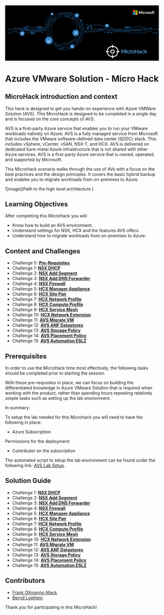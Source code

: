 ![image](Images/MicroHack_Logo_1.png)

# **Azure VMware Solution - Micro Hack**

## MicroHack introduction and context

This hack is designed to get you hands-on experience with Azure VMWare Solution (AVS). This MicroHack is designed to be completed in a single day and is focused on the core concepts of AVS. 

AVS is a first-party Azure service that enables you to run your VMware workloads natively on Azure. AVS is a fully managed service from Microsoft that includes the VMware software-defined data center (SDDC) stack. This includes vSphere, vCenter, vSAN, NSX-T, and HCX. AVS is delivered on dedicated bare-metal Azure infrastructure that is not shared with other Azure services. AVS is a first-party Azure service that is owned, operated, and supported by Microsoft. 

This MicroHack scenario walks through the use of AVs with a focus on the best practices and the design principles. It covers the basic hybrid backup and enables you to migrate workloads from on-premises to Azure.

![image](Path to the high level architecture )

## Learning Objectives

After completing this MicroHack you will:

- Know how to build an AVS environment.
- Understand settings for NSX, HCX and the features AVS offers.
- Understand how to migrate workloads from on-premises to Azure.

## Content and Challenges

- Challenge 0: **[Pre-Requisites](Challenges/00-Pre-Reqs.md)**
- Challenge 1: **[NSX DHCP](Challenges/01-NSX-DHCP.md)**
- Challenge 2: **[NSX Add Segment](Challenges/02-NSX-Add-Segment.md)**
- Challenge 3: **[NSX Add DNS Forwarder](Challenges/03-NSX-Add-DNS-Forwarder.md)**
- Challenge 4: **[NSX Firewall](Challenges/04-NSX-Firewall.md)**
- Challenge 5: **[HCX Manager Appliance](Challenges/05-HCX-Manager-Appliance.md)**
- Challenge 6: **[HCX Site Pair](Challenges/06-HCX-Site-Pair.md)**
- Challenge 7: **[HCX Network Profile](Challenges/07-HCX-Network-Profile.md)**
- Challenge 8: **[HCX Compute Profile](Challenges/08-HCX-Compute-Profile.md)**
- Challenge 9: **[HCX Service Mesh](Challenges/09-HCX-Service-Mesh.md)**
- Challenge 10: **[HCX Network Extension](Challenges/10-HCX-Network-Extension.md)**
- Challenge 11: **[AVS Migrate VM](Challenges/11-AVS-Migrate-VM.md)**
- Challenge 12: **[AVS ANF Datastores](Challenges/12-AVS-ANF-Datastores.md)**
- Challenge 13: **[AVS Storage Policy](Challenges/13-AVS-Storage-Policy.md)**
- Challenge 14: **[AVS Placement Policy](Challenges/14-AVS-Placement-Policy.md)**
- Challenge 15: **[AVS Automation ESLZ](Challenges/15-AVS-Automation-ESLZ.md)**

## Prerequisites

In order to use the MicroHack time most effectively, the following tasks should be completed prior to starting the session.

With these pre-requisites in place, we can focus on building the differentiated knowledge in Azure VMware Solution that is required when working with the product, rather than spending hours repeating relatively simple tasks such as setting up the lab environment.

In summary:

To setup the lab needed for this Microhack you will need to have the following in place:

- Azure Subscription 

Permissions for the deployment: 
- Contributor on the subscription

The automated script to setup the lab environment can be found under the following link: [AVS Lab Setup](./Lab/Readme.md).

## Solution Guide

- Challenge 1: **[NSX DHCP](Solutionguide/01-NSX-DHCP.md)**
- Challenge 2: **[NSX Add Segment](Solutionguide/02-NSX-Add-Segment.md)**
- Challenge 3: **[NSX Add DNS Forwarder](Solutionguide/03-NSX-Add-DNS-Forwarder.md)**
- Challenge 4: **[NSX Firewall](Solutionguide/04-NSX-Firewall.md)**
- Challenge 5: **[HCX Manager Appliance](Solutionguide/05-HCX-Manager-Appliance.md)**
- Challenge 6: **[HCX Site Pair](Solutionguide/06-HCX-Site-Pair.md)**
- Challenge 7: **[HCX Network Profile](Solutionguide/07-HCX-Network-Profile.md)**
- Challenge 8: **[HCX Compute Profile](Solutionguide/08-HCX-Compute-Profile.md)**
- Challenge 9: **[HCX Service Mesh](Solutionguide/09-HCX-Service-Mesh.md)**
- Challenge 10: **[HCX Network Extension](Solutionguide/10-HCX-Network-Extension.md)**
- Challenge 11: **[AVS Migrate VM](Solutionguide/11-AVS-Migrate-VM.md)**
- Challenge 12: **[AVS ANF Datastores](Solutionguide/12-AVS-ANF-Datastores.md)**
- Challenge 13: **[AVS Storage Policy](Solutionguide/13-AVS-Storage-Policy.md)**
- Challenge 14: **[AVS Placement Policy](Solutionguide/14-AVS-Placement-Policy.md)**
- Challenge 15: **[AVS Automation ESLZ](Solutionguide/15-AVS-Automation-ESLZ.md)**

## Contributors
- [Frank Oltmanns-Mack]()
- [Bernd Loehlein]()


Thank you for participating in this MicroHack!
